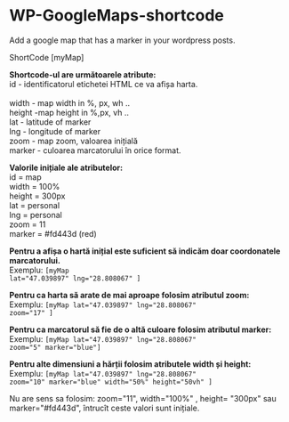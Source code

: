 # WP-GoogleMaps-shortcode
Add a google map that has a marker in your wordpress posts. 

ShortCode [myMap]

<b>Shortcode-ul are următoarele atribute:</b> <br>
id - identificatorul etichetei HTML ce va afișa harta. <br>   
width - map width in %, px, wh .. <br>
height -map height in %,px, vh .. <br>
lat - latitude of marker <br>
lng - longitude of marker <br>
zoom - map zoom, valoarea inițială <br>
marker - culoarea marcatorului în orice format. <br>

<b>Valorile inițiale ale atributelor:</b> <br>
 id = map <br>
 width = 100% <br>
 height = 300px <br>
 lat = personal <br>
 lng = personal <br>
 zoom = 11 <br>
 marker = #fd443d (red) <br>

<b>Pentru a afișa o hartă inițial este suficient să indicăm doar coordonatele marcatorului. </b> <br>
 Exemplu: <code>[myMap lat="47.039897" lng="28.808067" ] </code>

<b>Pentru ca harta să arate de mai aproape folosim atributul zoom:</b> <br>
 Exemplu: <code>[myMap lat="47.039897" lng="28.808067" zoom="17" ] </code>
 
<b>Pentru ca marcatorul să fie de o altă culoare folosim atributul marker:</b> <br>
 Exemplu: <code>[myMap lat="47.039897" lng="28.808067" zoom="5" marker="blue"] </code>
 
<b>Pentru alte dimensiuni a hărții folosim atributele width și height:</b><br>
 Exemplu: <code>[myMap lat="47.039897" lng="28.808067" zoom="10" marker="blue" width="50%" height="50vh" ]</code>
 
Nu are sens sa folosim: zoom="11", width="100%" , height= "300px" sau marker="#fd443d", întrucît ceste valori sunt inițiale.
  
  
